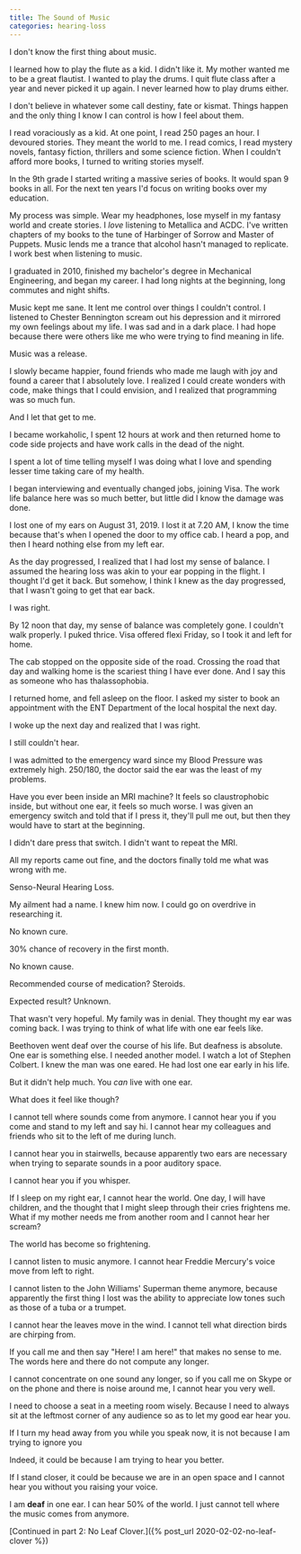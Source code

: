 ```yaml
---
title: The Sound of Music
categories: hearing-loss
---
```



I don't know the first thing about music.

I learned how to play the flute as a kid. I didn't like it. My mother wanted me
to be a great flautist. I wanted to play the drums. I quit flute class after a
year and never picked it up again. I never learned how to play drums either.

I don't believe in whatever some call destiny, fate or kismat. Things happen and
the only thing I know I can control is how I feel about them.

I read voraciously as a kid. At one point, I read 250 pages an hour. I devoured
stories. They meant the world to me. I read comics, I read mystery novels,
fantasy fiction, thrillers and some science fiction. When I couldn't afford more
books, I turned to writing stories myself.

In the 9th grade I started writing a massive series of books. It would span 9
books in all. For the next ten years I'd focus on writing books over my
education.

My process was simple. Wear my headphones, lose myself in my fantasy world and
create stories. I *love* listening to Metallica and ACDC. I've written chapters
of my books to the tune of Harbinger of Sorrow and Master of Puppets. Music
lends me a trance that alcohol hasn't managed to replicate. I work best when
listening to music.

I graduated in 2010, finished my bachelor's degree in Mechanical Engineering,
and began my career. I had long nights at the beginning, long commutes and night
shifts.

Music kept me sane. It lent me control over things I couldn't control. I
listened to Chester Bennington scream out his depression and it mirrored my own
feelings about my life. I was sad and in a dark place. I had hope because there
were others like me who were trying to find meaning in life.

Music was a release.

I slowly became happier, found friends who made me laugh with joy and found a
career that I absolutely love. I realized I could create wonders with code, make
things that I could envision, and I realized that programming was so much fun.

And I let that get to me.

I became workaholic, I spent 12 hours at work and then returned home to code
side projects and have work calls in the dead of the night.

I spent a lot of time telling myself I was doing what I love and spending lesser
time taking care of my health.

I began interviewing and eventually changed jobs, joining Visa. The work life
balance here was so much better, but little did I know the damage was done.

I lost one of my ears on August 31, 2019. I lost it at 7.20 AM, I know the time
because that's when I opened the door to my office cab. I heard a pop, and then
I heard nothing else from my left ear.

As the day progressed, I realized that I had lost my sense of balance. I assumed
the hearing loss was akin to your ear popping in the flight. I thought I'd get
it back. But somehow, I think I knew as the day progressed, that I wasn't going
to get that ear back.

I was right.

By 12 noon that day, my sense of balance was completely gone. I couldn't walk
properly. I puked thrice. Visa offered flexi Friday, so I took it and left for
home.

The cab stopped on the opposite side of the road. Crossing the road that day and
walking home is the scariest thing I have ever done. And I say this as someone
who has thalassophobia.

I returned home, and fell asleep on the floor. I asked my sister to book an
appointment with the ENT Department of the local hospital the next day.

I woke up the next day and realized that I was right.

I still couldn't hear.

I was admitted to the emergency ward since my Blood Pressure was extremely high.
250/180, the doctor said the ear was the least of my problems.

Have you ever been inside an MRI machine? It feels so claustrophobic inside, but
without one ear, it feels so much worse. I was given an emergency switch and
told that if I press it, they'll pull me out, but then they would have to start
at the beginning.

I didn't dare press that switch. I didn't want to repeat the MRI.

All my reports came out fine, and the doctors finally told me what was wrong
with me.

Senso-Neural Hearing Loss.

My ailment had a name. I knew him now. I could go on overdrive in researching
it.

No known cure.

30% chance of recovery in the first month.

No known cause.

Recommended course of medication? Steroids.

Expected result? Unknown.

That wasn't very hopeful. My family was in denial. They thought my ear was
coming back. I was trying to think of what life with one ear feels like.

Beethoven went deaf over the course of his life. But deafness is absolute. One
ear is something else. I needed another model. I watch a lot of Stephen Colbert.
I knew the man was one eared. He had lost one ear early in his life.

But it didn't help much. You *can* live with one ear.

What does it feel like though?

I cannot tell where sounds come from anymore. I cannot hear you if you come and
stand to my left and say hi. I cannot hear my colleagues and friends who sit to
the left of me during lunch.

I cannot hear you in stairwells, because apparently two ears are necessary when
trying to separate sounds in a poor auditory space.

I cannot hear you if you whisper.

If I sleep on my right ear, I cannot hear the world. One day, I will have
children, and the thought that I might sleep through their cries frightens me.
What if my mother needs me from another room and I cannot hear her scream?

The world has become so frightening.

I cannot listen to music anymore. I cannot hear Freddie Mercury's voice move
from left to right.

I cannot listen to the John Williams' Superman theme anymore, because apparently
the first thing I lost was the ability to appreciate low tones such as those of
a tuba or a trumpet.

I cannot hear the leaves move in the wind. I cannot tell what direction birds
are chirping from.

If you call me and then say "Here! I am here!" that makes no sense to me. The
words here and there do not compute any longer.

I cannot concentrate on one sound any longer, so if you call me on Skype or on
the phone and there is noise around me, I cannot hear you very well.

I need to choose a seat in a meeting room wisely. Because I need to always sit
at the leftmost corner of any audience so as to let my good ear hear you.

If I turn my head away from you while you speak now, it is not because I am
trying to ignore you

Indeed, it could be because I am trying to hear you better.

If I stand closer, it could be because we are in an open space and I cannot hear
you without you raising your voice.

I am **deaf** in one ear. I can hear 50% of the world. I just cannot tell where
the music comes from anymore.

[Continued in part 2: No Leaf Clover.]({% post_url 2020-02-02-no-leaf-clover %})
